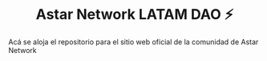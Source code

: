 <h1 align="center">Astar Network LATAM DAO ⚡</h1>
Acá se aloja el repositorio para el sitio web oficial de la comunidad de Astar Network 
